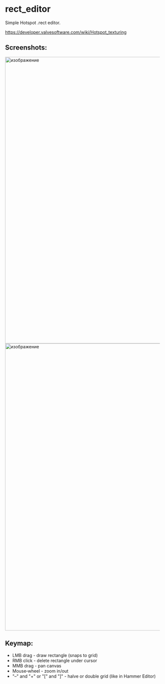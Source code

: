 # rect_editor
Simple Hotspot .rect editor. 

https://developer.valvesoftware.com/wiki/Hotspot_texturing

## Screenshots:
<img width="969" height="933" alt="изображение" src="https://github.com/user-attachments/assets/1c5c8422-49d4-40ea-a469-aae93b632751" />
<img width="985" height="935" alt="изображение" src="https://github.com/user-attachments/assets/2f243c9c-ba9f-479e-ac9e-d0c53d226cc2" />

## Keymap:
- LMB drag - draw rectangle (snaps to grid)
- RMB click - delete rectangle under cursor
- MMB drag - pan canvas
- Mouse‑wheel - zoom in/out
- "–" and "+" or  "[" and "]" - halve or double grid (like in Hammer Editor)
